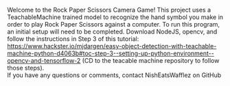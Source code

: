 Welcome to the Rock Paper Scissors Camera Game! This project uses a TeachableMachine trained model to recognize the hand symbol you make in order to play Rock Paper Scissors
against a computer. To run this program, an initial setup will need to be completed. Download NodeJS, opencv, and follow the instructions in Step 3 of this tutorial: https://www.hackster.io/mjdargen/easy-object-detection-with-teachable-machine-python-d4063b#toc-step-3--setting-up-python-environment--opencv-and-tensorflow-2
 (CD to the teacable machine repository to follow those steps).  
 If you have any questions or comments, contact NishEatsWafflez on GitHub
